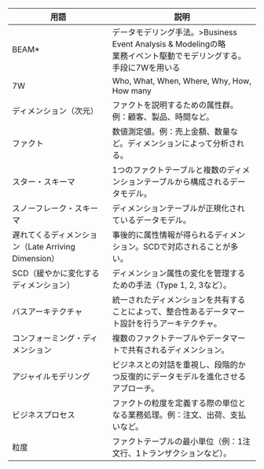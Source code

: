 | 用語 | 説明 |
|------|------|
| BEAM* | データモデリング手法。>Business Event Analysis & Modelingの略<br>業務イベント駆動でモデリングする。手段に7Wを用いる
| 7W  | Who, What, When, Where, Why, How, How many
| ディメンション（次元） | ファクトを説明するための属性群。例：顧客、製品、時間など。 |
| ファクト | 数値測定値。例：売上金額、数量など。ディメンションによって分析される。 |
| スター・スキーマ | 1つのファクトテーブルと複数のディメンションテーブルから構成されるデータモデル。 |
| スノーフレーク・スキーマ | ディメンションテーブルが正規化されているデータモデル。 |
| 遅れてくるディメンション（Late Arriving Dimension） | 事後的に属性情報が得られるディメンション。SCDで対応されることが多い。 |
| SCD（緩やかに変化するディメンション） | ディメンション属性の変化を管理するための手法（Type 1, 2, 3など）。 |
| バスアーキテクチャ | 統一されたディメンションを共有することによって、整合性あるデータマート設計を行うアーキテクチャ。 |
| コンフォーミング・ディメンション | 複数のファクトテーブルやデータマートで共有されるディメンション。 |
| アジャイルモデリング | ビジネスとの対話を重視し、段階的かつ反復的にデータモデルを進化させるアプローチ。 |
| ビジネスプロセス | ファクトの粒度を定義する際の単位となる業務処理。例：注文、出荷、支払いなど。 |
| 粒度 | ファクトテーブルの最小単位（例：1注文行、1トランザクションなど）。 |
